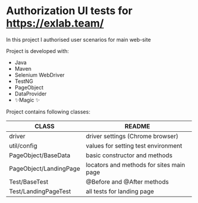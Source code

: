 # Authorization UI tests for https://exlab.team/

In this project I authorised user scenarios for main web-site

Project is developed with:

- Java
- Maven
- Selenium WebDriver
- TestNG
- PageObject
- DataProvider
- ✨Magic ✨


Project contains following classes:

| CLASS | README |
| ------ | ------ |
| driver | driver settings (Chrome browser) |
| util/config | values for setting test environment |
| PageObject/BaseData | basic constructor and methods |
| PageObject/LandingPage | locators and methods for sites main page |
| Test/BaseTest | @Before and @After methods |
| Test/LandingPageTest | all tests for landing page |

